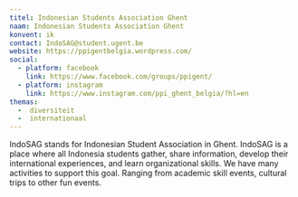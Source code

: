 ```yaml
---
titel: Indonesian Students Association Ghent
naam: Indonesian Students Association Ghent
konvent: ik
contact: IndoSAG@student.ugent.be
website: https://ppigentbelgia.wordpress.com/
social: 
  - platform: facebook
    link: https://www.facebook.com/groups/ppigent/
  - platform: instagram
    link: https://www.instagram.com/ppi_ghent_belgia/?hl=en
themas:
  -  diversiteit
  -  internationaal
---
```


IndoSAG stands for Indonesian Student Association in Ghent. IndoSAG is a place where all Indonesia students gather, share information, develop their international experiences, and learn organizational skills. We have many activities to support this goal. Ranging from academic skill events, cultural trips to other fun events.
